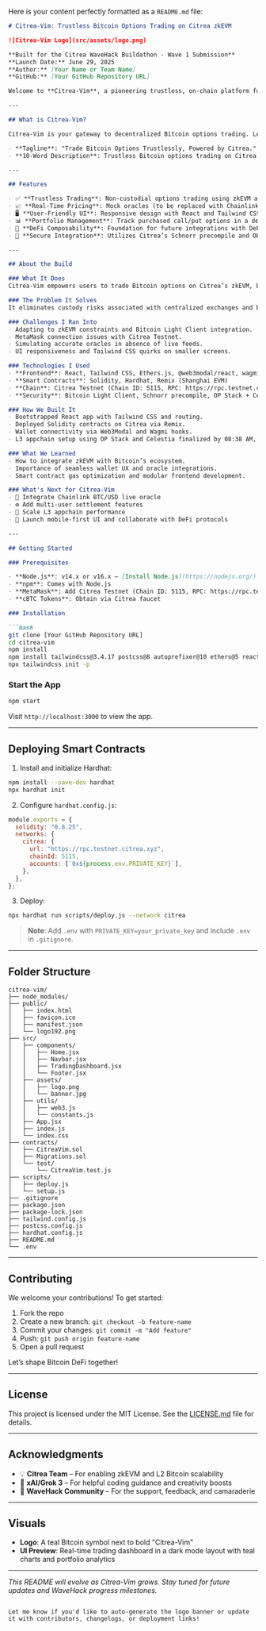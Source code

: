 Here is your content perfectly formatted as a `README.md` file:

````markdown
# Citrea-Vim: Trustless Bitcoin Options Trading on Citrea zkEVM

![Citrea-Vim Logo](src/assets/logo.png)

**Built for the Citrea WaveHack Buildathon - Wave 1 Submission**  
**Launch Date:** June 29, 2025  
**Author:** [Your Name or Team Name]  
**GitHub:** [Your GitHub Repository URL]  

Welcome to **Citrea-Vim**, a pioneering trustless, on-chain platform for trading Bitcoin options using Citrea’s zkEVM technology. This project transforms Bitcoin’s liquidity into a DeFi powerhouse, offering secure, non-custodial call and put options trading with real-time pricing and DeFi composability. Built during the Citrea WaveHack, Citrea-Vim showcases innovative use cases for Citrea’s Layer 2 solution, bridging Bitcoin’s security with advanced financial tools.

---

## What is Citrea-Vim?

Citrea-Vim is your gateway to decentralized Bitcoin options trading. Leveraging Citrea’s zero-knowledge rollup and zkEVM, it enables users to trade options without intermediaries, secured by zero-knowledge proofs. The sleek React frontend, styled with Tailwind CSS, provides a modern, dark-themed interface with teal accents, featuring a trading dashboard, portfolio tracker, and wallet integration via MetaMask on Citrea Testnet.

- **Tagline**: "Trade Bitcoin Options Trustlessly, Powered by Citrea."
- **10-Word Description**: Trustless Bitcoin options trading on Citrea zkEVM, secure, DeFi-integrated.

---

## Features

- ✅ **Trustless Trading**: Non-custodial options trading using zkEVM and Bitcoin Light Client.
- 📈 **Real-Time Pricing**: Mock oracles (to be replaced with Chainlink) for accurate BTC pricing.
- 🖥️ **User-Friendly UI**: Responsive design with React and Tailwind CSS, optimized for desktop and mobile.
- 📊 **Portfolio Management**: Track purchased call/put options in a dedicated dashboard.
- 🧩 **DeFi Composability**: Foundation for future integrations with DeFi protocols.
- 🔐 **Secure Integration**: Utilizes Citrea’s Schnorr precompile and OP Stack with Celestia for L3 scaling.

---

## About the Build

### What It Does
Citrea-Vim empowers users to trade Bitcoin options on Citrea’s zkEVM, blending cutting-edge zero-knowledge proofs with a stunning, real-time trading interface.

### The Problem It Solves
It eliminates custody risks associated with centralized exchanges and bridges Bitcoin’s limited smart contract capabilities with the innovative world of DeFi.

### Challenges I Ran Into
- Adapting to zkEVM constraints and Bitcoin Light Client integration.
- MetaMask connection issues with Citrea Testnet.
- Simulating accurate oracles in absence of live feeds.
- UI responsiveness and Tailwind CSS quirks on smaller screens.

### Technologies I Used
- **Frontend**: React, Tailwind CSS, Ethers.js, @web3modal/react, wagmi, react-router-dom
- **Smart Contracts**: Solidity, Hardhat, Remix (Shanghai EVM)
- **Chain**: Citrea Testnet (Chain ID: 5115, RPC: https://rpc.testnet.citrea.xyz)
- **Security**: Bitcoin Light Client, Schnorr precompile, OP Stack + Celestia

### How We Built It
- Bootstrapped React app with Tailwind CSS and routing.
- Deployed Solidity contracts on Citrea via Remix.
- Wallet connectivity via Web3Modal and Wagmi hooks.
- L3 appchain setup using OP Stack and Celestia finalized by 08:38 AM, June 29, 2025.

### What We Learned
- How to integrate zkEVM with Bitcoin’s ecosystem.
- Importance of seamless wallet UX and oracle integrations.
- Smart contract gas optimization and modular frontend development.

### What's Next for Citrea-Vim
- 🔄 Integrate Chainlink BTC/USD live oracle
- ⚙️ Add multi-user settlement features
- 🚀 Scale L3 appchain performance
- 📱 Launch mobile-first UI and collaborate with DeFi protocols

---

## Getting Started

### Prerequisites

- **Node.js**: v14.x or v16.x – [Install Node.js](https://nodejs.org/)
- **npm**: Comes with Node.js
- **MetaMask**: Add Citrea Testnet (Chain ID: 5115, RPC: https://rpc.testnet.citrea.xyz)
- **cBTC Tokens**: Obtain via Citrea faucet

### Installation

```bash
git clone [Your GitHub Repository URL]
cd citrea-vim
npm install
npm install tailwindcss@3.4.17 postcss@8 autoprefixer@10 ethers@5 react-router-dom@6 @web3modal/ethereum @web3modal/react wagmi --legacy-peer-deps
npx tailwindcss init -p
````

### Start the App

```bash
npm start
```

Visit `http://localhost:3000` to view the app.

---

## Deploying Smart Contracts

1. Install and initialize Hardhat:

```bash
npm install --save-dev hardhat
npx hardhat init
```

2. Configure `hardhat.config.js`:

```js
module.exports = {
  solidity: "0.8.25",
  networks: {
    citrea: {
      url: "https://rpc.testnet.citrea.xyz",
      chainId: 5115,
      accounts: [`0x${process.env.PRIVATE_KEY}`],
    },
  },
};
```

3. Deploy:

```bash
npx hardhat run scripts/deploy.js --network citrea
```

> **Note**: Add `.env` with `PRIVATE_KEY=your_private_key` and include `.env` in `.gitignore`.

---

## Folder Structure

```
citrea-vim/
├── node_modules/
├── public/
│   ├── index.html
│   ├── favicon.ico
│   ├── manifest.json
│   └── logo192.png
├── src/
│   ├── components/
│   │   ├── Home.jsx
│   │   ├── Navbar.jsx
│   │   ├── TradingDashboard.jsx
│   │   └── Footer.jsx
│   ├── assets/
│   │   ├── logo.png
│   │   └── banner.jpg
│   ├── utils/
│   │   ├── web3.js
│   │   └── constants.js
│   ├── App.jsx
│   ├── index.js
│   └── index.css
├── contracts/
│   ├── CitreaVim.sol
│   ├── Migrations.sol
│   └── test/
│       └── CitreaVim.test.js
├── scripts/
│   ├── deploy.js
│   └── setup.js
├── .gitignore
├── package.json
├── package-lock.json
├── tailwind.config.js
├── postcss.config.js
├── hardhat.config.js
├── README.md
└── .env
```

---

## Contributing

We welcome your contributions! To get started:

1. Fork the repo
2. Create a new branch: `git checkout -b feature-name`
3. Commit your changes: `git commit -m "Add feature"`
4. Push: `git push origin feature-name`
5. Open a pull request

Let’s shape Bitcoin DeFi together!

---

## License

This project is licensed under the MIT License.
See the [LICENSE.md](LICENSE.md) file for details.

---

## Acknowledgments

* 💡 **Citrea Team** – For enabling zkEVM and L2 Bitcoin scalability
* 🤖 **xAI/Grok 3** – For helpful coding guidance and creativity boosts
* 🌊 **WaveHack Community** – For the support, feedback, and camaraderie

---

## Visuals

* **Logo**: A teal Bitcoin symbol next to bold "Citrea-Vim"
* **UI Preview**: Real-time trading dashboard in a dark mode layout with teal charts and portfolio analytics

---

*This README will evolve as Citrea-Vim grows. Stay tuned for future updates and WaveHack progress milestones.*

```

Let me know if you'd like to auto-generate the logo banner or update it with contributors, changelogs, or deployment links!
```
